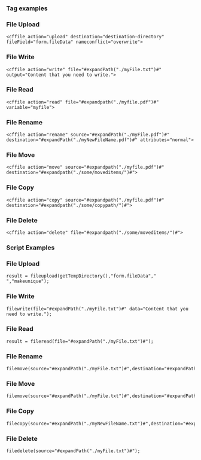 ### Tag examples

### File Upload

```lucee
<cffile action="upload" destination="destination-directory" fileField="form.fileData" nameconflict="overwrite">

```

### File Write

```lucee
<cffile action="write" file="#expandPath("./myFile.txt")#" output="Content that you need to write.">

```

### File Read

```lucee
<cffile action="read" file="#expandpath("./myfile.pdf")#" variable="myfile">

```

### File Rename

```lucee
<cffile action="rename" source="#expandPath("./myFile.pdf")#" destination="#expandPath("./myNewFileName.pdf")#" attributes="normal">
```

### File Move

```lucee
<cffile action="move" source="#expandpath("./myfile.pdf")#" destination="#expandpath("./some/moveditems/")#">
```

### File Copy

```lucee
<cffile action="copy" source="#expandpath("./myfile.pdf")#" destination="#expandpath("./some/copypath/")#">
```

### File Delete

```lucee
<cffile action="delete" file="#expandpath("./some/moveditems/")#">
```

### Script Examples

### File Upload

```luceescript
result = fileupload(getTempDirectory(),"form.fileData"," ","makeunique");

```

### File Write

```luceescript
filewrite(file="#expandPath("./myFile.txt")#" data="Content that you need to write.");
```

### File Read

```luceescript
result = fileread(file="#expandPath("./myFile.txt")#");
```

### File Rename

```luceescript
filemove(source="#expandPath("./myFile.txt")#",destination="#expandPath("./myNewFileName.txt")#");
```

### File Move

```luceescript
filemove(source="#expandPath("./myFile.txt")#",destination="#expandPath("./myNewFileName.txt")#");
```

### File Copy

```luceescript
filecopy(source="#expandPath("./myNewFileName.txt")#",destination="#expandPath("./some/moved/")#");
```

### File Delete

```luceescript
filedelete(source="#expandPath("./myFile.txt")#");
```